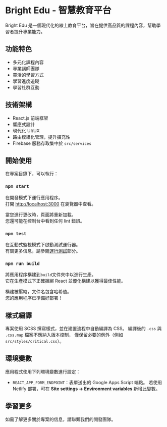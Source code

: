 # Bright Edu - 智慧教育平台

Bright Edu 是一個現代化的線上教育平台，旨在提供高品質的課程內容，幫助學習者提升專業能力。

## 功能特色

- 多元化課程內容
- 專業講師團隊
- 靈活的學習方式
- 學習進度追蹤
- 學習社群互動

## 技術架構

- React.js 前端框架
- 響應式設計
- 現代化 UI/UX
- 路由模組化管理，提升擴充性
- Firebase 服務存取集中於 `src/services`

## 開始使用

在專案目錄下，可以執行：

### `npm start`

在開發模式下運行應用程序。\
打開 [http://localhost:3000](http://localhost:3000) 在瀏覽器中查看。

當您進行更改時，頁面將重新加載。\
您還可能在控制台中看到任何 lint 錯誤。

### `npm test`

在互動式監視模式下啟動測試運行器。\
有關更多信息，請參閱[運行測試](https://facebook.github.io/create-react-app/docs/running-tests)部分。

### `npm run build`

將應用程序構建到`build`文件夾中以進行生產。\
它在生產模式下正確捆綁 React 並優化構建以獲得最佳性能。

構建被壓縮，文件名包含哈希值。\
您的應用程序已準備好部署！

## 樣式編譯

專案使用 SCSS 撰寫樣式，並在建置流程中自動編譯為 CSS。
編譯後的 `.css` 與 `.css.map` 檔案不應納入版本控制，
僅保留必要的例外（例如 `src/styles/critical.css`）。

## 環境變數

應用程式使用下列環境變數進行設定：

- `REACT_APP_FORM_ENDPOINT`：表單送出的 Google Apps Script 端點。
  若使用 Netlify 部署，可在 **Site settings → Environment variables** 新增此變數。

## 學習更多

如需了解更多關於專案的信息，請聯繫我們的開發團隊。
